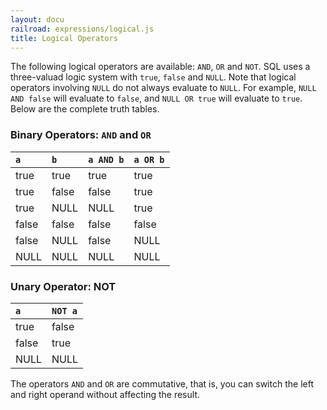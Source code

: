 ```yaml
---
layout: docu
railroad: expressions/logical.js
title: Logical Operators
---
```


<div id="rrdiagram"></div>

The following logical operators are available: `AND`, `OR` and `NOT`. SQL uses a three-valuad logic system with `true`, `false` and `NULL`. Note that logical operators involving `NULL` do not always evaluate to `NULL`. For example, `NULL AND false` will evaluate to `false`, and `NULL OR true` will evaluate to `true`. Below are the complete truth tables.

### Binary Operators: `AND` and `OR`

<div class="monospace_table"></div>

| `a` | `b` | `a AND b` | `a OR b` |
|:---|:---|:---|:---|
| true | true | true | true |
| true | false | false | true |
| true | NULL | NULL | true |
| false | false | false | false |
| false | NULL | false | NULL |
| NULL | NULL | NULL | NULL|

### Unary Operator: NOT

<div class="monospace_table"></div>

| `a` | `NOT a` |
|:---|:---|
| true | false |
| false | true |
| NULL | NULL |

The operators `AND` and `OR` are commutative, that is, you can switch the left and right operand without affecting the result.